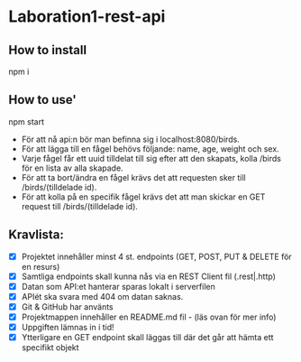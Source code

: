 # Laboration1-rest-api

## How to install

npm i

## How to use'

npm start

* För att nå api:n bör man befinna sig i localhost:8080/birds.
* För att lägga till en fågel behövs följande: name, age, weight och sex.
* Varje fågel får ett uuid tilldelat till sig efter att den skapats, kolla /birds för en lista av alla skapade.
* För att ta bort/ändra en fågel krävs det att requesten sker till /birds/(tilldelade id).
* För att kolla på en specifik fågel krävs det att man skickar en GET request till /birds/(tilldelade id).

## Kravlista:

* [X] Projektet innehåller minst 4 st. endpoints (GET, POST, PUT & DELETE för en resurs)
* [X] Samtliga endpoints skall kunna nås via en REST Client fil (.rest|.http)
* [X] Datan som API:et hanterar sparas lokalt i serverfilen
* [X] APIét ska svara med 404 om datan saknas.
* [X] Git & GitHub har använts
* [X] Projektmappen innehåller en README.md fil - (läs ovan för mer info)
* [X] Uppgiften lämnas in i tid!
* [X] Ytterligare en GET endpoint skall läggas till där det går att hämta ett specifikt objekt

